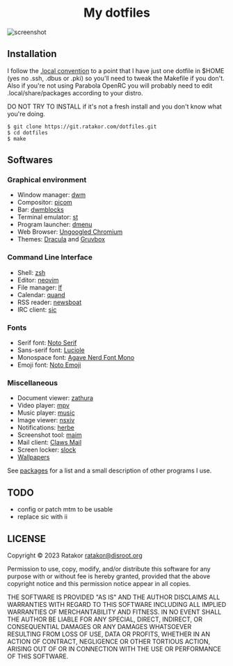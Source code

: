 <h1 align="center">My dotfiles</h1>

![screenshot](https://ratakor.com/images/setup/waw.png)

## Installation
I follow the [.local convention](https://gist.github.com/Earnestly/84cf9670b7e11ae2eac6f753910efebe)
to a point that I have just one dotfile in $HOME (yes no .ssh, .dbus or .pki)
so you'll need to tweak the Makefile if you don't. Also if you're not using
Parabola OpenRC you will probably need to edit .local/share/packages according
to your distro.

DO NOT TRY TO INSTALL if it's not a fresh install and you don't know what you're doing.

	$ git clone https://git.ratakor.com/dotfiles.git
	$ cd dotfiles
	$ make

## Softwares

### Graphical environment
- Window manager: [dwm](https://git.ratakor.com/dwm.git)
- Compositor: [picom](https://github.com/yshui/picom)
- Bar: [dwmblocks](https://git.ratakor.com/dwmblocks.git)
- Terminal emulator: [st](https://git.ratakor.com/st.git)
- Program launcher: [dmenu](https://git.ratakor.com/dmenu.git)
- Web Browser: [Ungoogled Chromium](https://github.com/ungoogled-software/ungoogled-chromium)
- Themes: [Dracula](https://draculatheme.com/) and [Gruvbox](https://github.com/morhetz/gruvbox)

### Command Line Interface
- Shell: [zsh](https://github.com/zsh-users/zsh)
- Editor: [neovim](https://github.com/neovim/neovim)
- File manager: [lf](https://github.com/gokcehan/lf)
- Calendar: [quand](https://github.com/ratakor/quand)
- RSS reader: [newsboat](https://newsboat.org/)
- IRC client: [sic](https://tools.suckless.org/sic)

### Fonts
- Serif font: [Noto Serif](https://fonts.google.com/noto/specimen/Noto+Serif)
- Sans-serif font: [Luciole](https://luciole-vision.com)
- Monospace font: [Agave Nerd Font Mono](https://github.com/ryanoasis/nerd-fonts/tree/master/patched-fonts/Agave)
- Emoji font: [Noto Emoji](https://fonts.google.com/noto/specimen/Noto+Emoji)

### Miscellaneous
- Document viewer: [zathura](https://github.com/pwmt/zathura)
- Video player: [mpv](https://github.com/mpv-player/mpv)
- Music player: [music](.local/bin/music)
- Image viewer: [nsxiv](https://nsxiv.codeberg.page/)
- Notifications: [herbe](https://github.com/dudik/herbe)
- Screenshot tool: [maim](https://github.com/naelstrof/maim)
- Mail client: [Claws Mail](https://www.claws-mail.org)
- Screen locker: [slock](https://git.ratakor.com/slock.git)
- [Wallpapers](https://git.ratakor.com/wallpapers.git/)

See [packages](.local/share/packages) for a list and a small description of other programs I use.

## TODO
- config or patch mtm to be usable
- replace sic with ii

## LICENSE
Copyright © 2023 Ratakor <ratakor@disroot.org>

Permission to use, copy, modify, and/or distribute this software for any
purpose with or without fee is hereby granted, provided that the above
copyright notice and this permission notice appear in all copies.

THE SOFTWARE IS PROVIDED "AS IS" AND THE AUTHOR DISCLAIMS ALL WARRANTIES WITH
REGARD TO THIS SOFTWARE INCLUDING ALL IMPLIED WARRANTIES OF MERCHANTABILITY AND
FITNESS. IN NO EVENT SHALL THE AUTHOR BE LIABLE FOR ANY SPECIAL, DIRECT,
INDIRECT, OR CONSEQUENTIAL DAMAGES OR ANY DAMAGES WHATSOEVER RESULTING FROM
LOSS OF USE, DATA OR PROFITS, WHETHER IN AN ACTION OF CONTRACT, NEGLIGENCE OR
OTHER TORTIOUS ACTION, ARISING OUT OF OR IN CONNECTION WITH THE USE OR
PERFORMANCE OF THIS SOFTWARE.
